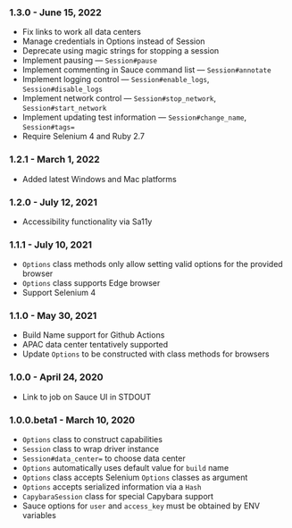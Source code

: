 ### 1.3.0 - June 15, 2022

* Fix links to work all data centers
* Manage credentials in Options instead of Session
* Deprecate using magic strings for stopping a session
* Implement pausing — `Session#pause`
* Implement commenting in Sauce command list — `Session#annotate` 
* Implement logging control — `Session#enable_logs`, `Session#disable_logs` 
* Implement network control — `Session#stop_network`, `Session#start_network`
* Implement updating test information — `Session#change_name`, `Session#tags=`
* Require Selenium 4 and Ruby 2.7

### 1.2.1 - March 1, 2022

* Added latest Windows and Mac platforms 

### 1.2.0 - July 12, 2021

* Accessibility functionality via Sa11y

### 1.1.1 - July 10, 2021

* `Options` class methods only allow setting valid options for the provided browser
* `Options` class supports Edge browser
* Support Selenium 4

### 1.1.0 - May 30, 2021

* Build Name support for Github Actions
* APAC data center tentatively supported
* Update `Options` to be constructed with class methods for browsers

### 1.0.0 - April 24, 2020

* Link to job on Sauce UI in STDOUT

### 1.0.0.beta1 - March 10, 2020

* `Options` class to construct capabilities
* `Session` class to wrap driver instance
* `Session#data_center=` to choose data center
* `Options` automatically uses default value for `build` name
* `Options` class accepts Selenium `Options` classes as argument
* `Options` accepts serialized information via a `Hash`
* `CapybaraSession` class for special Capybara support
* Sauce options for `user` and `access_key` must be obtained by ENV variables
